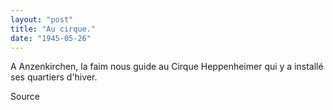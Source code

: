 ```yaml
---
layout: "post"
title: "Au cirque."
date: "1945-05-26"
---
```


A Anzenkirchen, la faim nous guide au Cirque Heppenheimer qui y a installé ses quartiers d'hiver.


<div class="histoire"></div>

<div class="commentaire">Source</div>